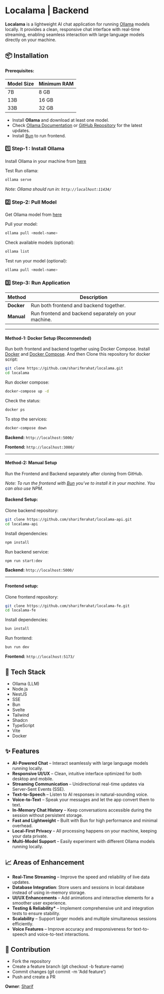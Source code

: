 # Localama | Backend

**Localama** is a lightweight AI chat application for running [Ollama](https://ollama.com/) models locally. It provides a clean, responsive chat interface with real-time streaming, enabling seamless interaction with large language models directly on your machine.

## 📦 Installation

#### Prerequisites:

| Model Size | Minimum RAM |
| ---------- | ----------- |
| 7B         | 8 GB        |
| 13B        | 16 GB       |
| 33B        | 32 GB       |

- Install **Ollama** and download at least one model.
- Check [Ollama Documentation](https://ollama.com/download) or [GitHub Repository](https://github.com/ollama/ollama) for the latest updates.
- Install [Bun](https://bun.com/) to run frontend.

### 1️⃣ Step-1 : Install Ollama

Install Ollama in your machine from [here](https://ollama.com/download)

Test Run ollama:

```bash
ollama serve
```

_Note: Ollama should run in: `http://localhost:11434/`_

### 2️⃣ Step-2: Pull Model

Get Ollama model from [here](https://ollama.com/search)

Pull your model:

```bash
ollama pull <model-name>
```

Check available models (optional):

```bash
ollama list
```

Test run your model (optional):

```bash
ollama pull <model-name>
```

### 3️⃣ Step-3: Run Application

| Method     | Description                                          |
| ---------- | ---------------------------------------------------- |
| **Docker** | Run both frontend and backend together.              |
| **Manual** | Run frontend and backend separately on your machine. |

---

#### Method-1: Docker Setup (Recommended)

Run both frontend and backend together using Docker Compose. Install [Docker](https://docs.docker.com/get-docker/) and [ Docker Compose](https://docs.docker.com/compose/install/). And then Clone this repository for docker script:

```bash
git clone https://github.com/sharifmrahat/localama.git
cd localama

```

Run docker compose:

```bash
docker-compose up -d
```

Check the status:

```bash
docker ps
```

To stop the services:

```bash
docker-compose down
```

**Backend:** `http://localhost:5000/`

**Frontend:** `http://localhost:3000/`

---

#### Method-2: Manual Setup

Run the Frontend and Backend separately after cloning from GitHub.

_Note: To run the frontend with [Bun](https://bun.com/) you've to install it in your machine. You can also use NPM._

#### Backend Setup:

Clone backend repository:

```bash
git clone https://github.com/sharifmrahat/localama-api.git
cd localama-api
```

Install dependencies:

```bash
npm install
```

Run backend service:

```bash
npm run start:dev
```

**Backend:** `http://localhost:5000/`

---

#### Frontend setup:

Clone frontend repository:

```bash
git clone https://github.com/sharifmrahat/localama-fe.git
cd localama-fe
```

Install dependencies:

```bash
bun install
```

Run frontend:

```bash
bun run dev
```

**Frontend:** `http://localhost:5173/`

## 🚀 Tech Stack

- Ollama (LLM)
- Node.js
- NestJS
- SSE
- Bun
- Svelte
- Tailwind
- Shadcn
- TypeScript
- Vite
- Docker

## ✨ Features

- **AI-Powered Chat** – Interact seamlessly with large language models running locally.
- **Responsive UI/UX** – Clean, intuitive interface optimized for both desktop and mobile.
- **Streaming Communication** – Unidirectional real-time updates via Server-Sent Events (SSE).
- **Text-to-Speech** – Listen to AI responses in natural-sounding voice.
- **Voice-to-Text** – Speak your messages and let the app convert them to text.
- **In-Memory Chat History** – Keep conversations accessible during the session without persistent storage.
- **Fast and Lightweight** – Built with Bun for high performance and minimal overhead.
- **Local-First Privacy** – All processing happens on your machine, keeping your data private.
- **Multi-Model Support** – Easily experiment with different Ollama models running locally.

## 📈 Areas of Enhancement

- **Real-Time Streaming** – Improve the speed and reliability of live data updates.
- **Database Integration**: Store users and sessions in local database instead of using in-memory storage.
- **UI/UX Enhancements** – Add animations and interactive elements for a smoother user experience.
- **Testing & Reliability\*** – Implement comprehensive unit and integration tests to ensure stability.
- **Scalability** – Support larger models and multiple simultaneous sessions efficiently.
- **Voice Features** – Improve accuracy and responsiveness for text-to-speech and voice-to-text interactions.

## 🤝 Contribution

- Fork the repository
- Create a feature branch (git checkout -b feature-name)
- Commit changes (git commit -m 'Add feature')
- Push and create a PR

**Owner**: [Sharif](https://www.linkedin.com/in/sharifmrahat/)
